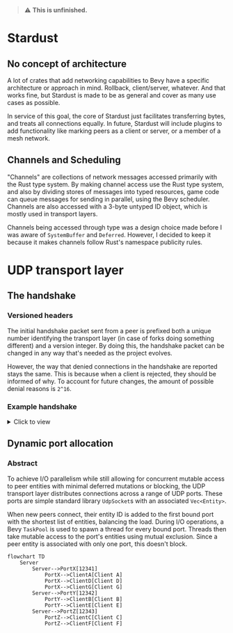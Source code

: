 > :warning: **This is unfinished.**

# Stardust
## No concept of architecture
A lot of crates that add networking capabilities to Bevy have a specific architecture or approach in mind. Rollback, client/server, whatever. And that works fine, but Stardust is made to be as general and cover as many use cases as possible.

In service of this goal, the core of Stardust just facilitates transferring bytes, and treats all connections equally. In future, Stardust will include plugins to add functionality like marking peers as a client or server, or a member of a mesh network.

## Channels and Scheduling
"Channels" are collections of network messages accessed primarily with the Rust type system. By making channel access use the Rust type system, and also by dividing stores of messages into typed resources, game code can queue messages for sending in parallel, using the Bevy scheduler. Channels are also accessed with a 3-byte untyped ID object, which is mostly used in transport layers.

Channels being accessed through type was a design choice made before I was aware of `SystemBuffer` and `Deferred`. However, I decided to keep it because it makes channels follow Rust's namespace publicity rules.

# UDP transport layer
## The handshake
### Versioned headers
The initial handshake packet sent from a peer is prefixed both a unique number identifying the transport layer (in case of forks doing something different) and a version integer. By doing this, the handshake packet can be changed in any way that's needed as the project evolves.

However, the way that denied connections in the handshake are reported stays the same. This is because when a client is rejected, they should be informed of why. To account for future changes, the amount of possible denial reasons is `2^16`.

### Example handshake
<details>
<summary>Click to view</summary>

For this example, A is a peer trying to connect to B.

```
[ 1 byte  ] Message type (u8)
[ 8 bytes ] Transport layer identifier (u64)
[ 4 bytes ] Transport version (u32)
[ 8 bytes ] Protocol hash (u64)
[ 2 bytes ] Packet sequence ID (u16)
```

If B accepts A, they respond with the following:

```
[ 1 byte  ] Message type (u8)
[ 2 bytes ] The server's reliability sequence ID (u16)
[ 2 bytes ] Port to use for further communication (u16)
```

If B rejects A, they respond with the following:

```
[ 1 byte  ] Message type (u8)
[ 2 bytes ] Rejection reason (u16)
[ ? bytes ] Attached reason data (?)
```

The following message types are defined:
- `0` (connection request)
- `1` (connection accepted)
- `2` (connection rejected)

</details>

## Dynamic port allocation
### Abstract
To achieve I/O parallelism while still allowing for concurrent mutable access to peer entities with minimal deferred mutations or blocking, the UDP transport layer distributes connections across a range of UDP ports. These ports are simple standard library `UdpSocket`s with an associated `Vec<Entity>`.

When new peers connect, their entity ID is added to the first bound port with the shortest list of entities, balancing the load. During I/O operations, a Bevy `TaskPool` is used to spawn a thread for every bound port. Threads then take mutable access to the port's entities using mutual exclusion. Since a peer entity is associated with only one port, this doesn't block.

```mermaid
flowchart TD
    Server
        Server-->PortX[12341]
            PortX-->ClientA[Client A]
            PortX-->ClientD[Client D]
            PortX-->ClientG[Client G]
        Server-->PortY[12342]
            PortY-->ClientB[Client B]
            PortY-->ClientE[Client E]
        Server-->PortZ[12343]
            PortZ-->ClientC[Client C]
            PortZ-->ClientF[Client F]
```



[fiedler-virtual-connections]: https://www.gafferongames.com/post/virtual_connection_over_udp/
[netcode-standard]: https://github.com/networkprotocol/netcode/blob/997c0e67b84bf385e9789fd7d99942cbab216c6f/STANDARD.md